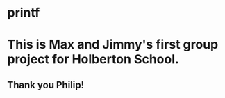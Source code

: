 # printf
<h1>This is Max and Jimmy's first group project for Holberton School.</h1>
<h2>Thank you Philip!</h2>
